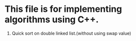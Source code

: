# This file is for implementing algorithms using C++.
1. Quick sort on double linked list.(without using swap value)
